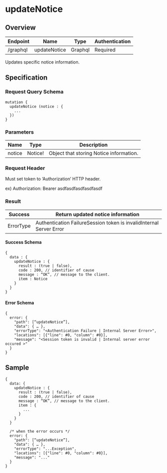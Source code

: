 # updateNotice

## Overview

| Endpoint | Name | Type | Authentication |
| --- | --- | --- | --- |
| /graphql | updateNotice | Graphql | Required |

Updates specific notice information.

## Specification

### Request Query Schema

```text
mutation {
  updateNotice (notice : {
    ...
  })
}
```

### Parameters

| Name | Type | Description |
| --- | --- | --- |
| notice | Notice! | Object that storing Notice information. |

### Request Header

Must set token to ‘Authorization’ HTTP header.

ex\) Authorization: Bearer asdfasdfasdfasdfasdf

### Result

| Success | Return updated notice information |
| --- | --- |
| ErrorType | Authentication FailureSession token is invalidInternal Server Error |

#### Success Schema

```text
{
  data : {
    updateNotice : {
      result : (true | false),
      code : 200, // identifier of cause
      message : “OK”, // message to the client.
      item : Notice
    }
  }
}
```

#### Error Schema

```text
{
  error: {
    "path": [“updateNotice”],
    "data": { … },
    "errorType": "<Authentication Failure | Internal Server Error>", 
    "locations": [{"line": #0, "column": #0}],
    "message": "<Session token is invalid | Internal server error occured >"
  }
}
```

## Sample

```text
{
  data: {
    updateNotice : {
      result : (true | false),
      code : 200, // identifier of cause
      message : “OK”, // message to the client.
      item : {
        ...
      }
    }
  }

  /* when the error occurs */
  error: {
    "path": [“updateNotice”],
    "data": { … },
    "errorType": "...Exception",
    "locations": [{"line": #0, "column": #0}],
    "message": "..."
  }
}
```

